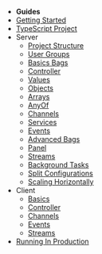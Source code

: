 - __**Guides**__
 - [Getting Started](guides/gettingStarted.md)
 - [TypeScript Project](guides/typeScriptProject.md)
 - <span id="hl1">Server</span> 
   - [Project Structure](guides/server/projectStructure.md)
   - [User Groups](guides/server/userGroups.md)
   - [Basics Bags](guides/server/basicsBags.md)
   - [Controller](guides/server/controller.md)
   - [Values](guides/server/values.md)
   - [Objects](guides/server/objects.md)
   - [Arrays](guides/server/arrays.md) 
   - [AnyOf](guides/server/anyOf.md)
   - [Channels](guides/server/channels.md) 
   - [Services](guides/server/services.md)
   - [Events](guides/server/events.md)
   - [Advanced Bags](guides/server/advancedBags.md)
   - [Panel](guides/server/panel.md)
   - [Streams](guides/server/streams.md)
   - [Background Tasks](guides/server/backgroundTasks.md)
   - [Split Configurations](guides/server/splitConfigurations.md)
   - [Scaling Horizontally](guides/server/scalingHorizontally.md) 
 - <span id="hl1">Client</span> 
   - [Basics](guides/client/basics.md)
   - [Controller](guides/client/controller.md)
   - [Channels](guides/client/channels.md)
   - [Events](guides/client/events.md)
   - [Streams](guides/client/streams.md)
 - [Running In Production]()
